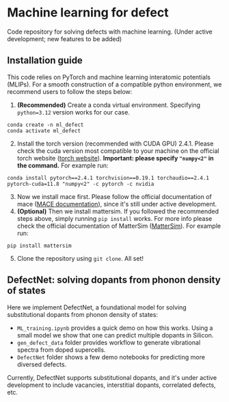 # Machine learning for defect
Code repository for solving defects with machine learning. (Under active development; new features to be added)

## Installation guide
This code relies on PyTorch and machine learning interatomic potentials (MLIPs). For a smooth construction of a compatible python environment, we recommend users to follow the steps below:

1. **(Recommended)** Create a conda virtual environment. Specifying `python=3.12` version works for our case.
```
conda create -n ml_defect
conda activate ml_defect
``` 
2. Install the torch version (recommended with CUDA GPU) 2.4.1. Please check the cuda version most compatible to your machine on the official torch website ([torch website](https://pytorch.org/get-started/previous-versions/)). **Important: please specify `"numpy<2"` in the command.** For example run:
```
conda install pytorch==2.4.1 torchvision==0.19.1 torchaudio==2.4.1  pytorch-cuda=11.8 "numpy<2" -c pytorch -c nvidia
```
3. Now we install mace first. Please follow the official documentation of mace ([MACE documentation](https://mace-docs.readthedocs.io/en/latest/guide/foundation_models.html)), since it's still under active development.
4. **(Optional)** Then we install mattersim. If you followed the recommended steps above, simply running `pip install` works. For more info please check the official documentation of MatterSim ([MatterSim](https://github.com/microsoft/mattersim)). For example run:
```
pip install mattersim
```
5. Clone the repository using `git clone`. All set!

## DefectNet: solving dopants from phonon density of states
Here we implement DefectNet, a foundational model for solving substitutional dopants from phonon density of states:
- `ML_training.ipynb` provides a quick demo on how this works. Using a small model we show that one can predict multiple dopants in Silicon.
- `gen_defect_data` folder provides workflow to generate vibrational spectra from doped supercells.
- `DefectNet` folder shows a few demo notebooks for predicting more diversed defects.

Currently, DefectNet supports substitutional dopants, and it's under active development to include vacancies, interstitial dopants, correlated defects, etc. 

